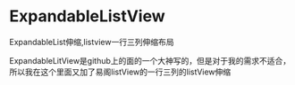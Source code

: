 # ExpandableListView
ExpandableList伸缩,listview一行三列伸缩布局

ExpandableLitView是github上的面的一个大神写的，但是对于我的需求不适合，所以我在这个里面又加了易阁listView的一行三列的listView伸缩
